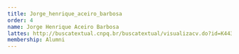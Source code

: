 ```yaml
---
title: Jorge_henrique_aceiro_barbosa
order: 4
name: Jorge Henrique Aceiro Barbosa
lattes: http://buscatextual.cnpq.br/buscatextual/visualizacv.do?id=K4430551T0
membership: Alumni
---
```


